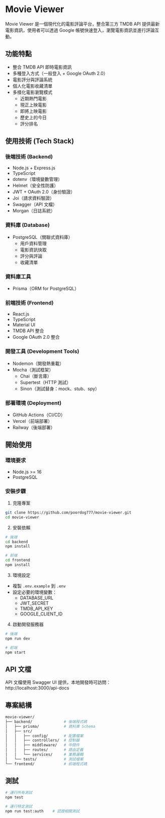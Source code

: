 # Movie Viewer

Movie Viewer 是一個現代化的電影評論平台，整合第三方 TMDB API 提供最新電影資訊，使用者可以透過 Google 帳號快速登入，瀏覽電影資訊並進行評論互動。

## 功能特點
- 整合 TMDB API 即時電影資訊
- 多種登入方式（一般登入 + Google OAuth 2.0）
- 電影評分與評論系統
- 個人化電影收藏清單
- 多樣化電影瀏覽模式
  * 近期熱門電影
  * 現正上映電影
  * 即將上映電影
  * 歷史上的今日
  * 評分排名

## 使用技術 (Tech Stack)

### 後端技術 (Backend)
- Node.js + Express.js
- TypeScript
- dotenv（環境變數管理）
- Helmet（安全性防護）
- JWT + OAuth 2.0（身份驗證）
- Joi（請求資料驗證）
- Swagger（API 文檔）
- Morgan（日誌系統）

### 資料庫 (Database)
- PostgreSQL（關聯式資料庫）
  * 用戶資料管理
  * 電影資訊快取
  * 評分與評論
  * 收藏清單

### 資料庫工具
- Prisma（ORM for PostgreSQL）

### 前端技術 (Frontend)
- React.js
- TypeScript
- Material UI
- TMDB API 整合
- Google OAuth 2.0 整合

### 開發工具 (Development Tools)
- Nodemon（開發熱重載）
- Mocha（測試框架）
  * Chai（斷言庫）
  * Supertest（HTTP 測試）
  * Sinon（測試替身：mock、stub、spy）

### 部署環境 (Deployment)
- GitHub Actions（CI/CD）
- Vercel（前端部署）
- Railway（後端部署）

## 開始使用

### 環境要求
- Node.js >= 16
- PostgreSQL

### 安裝步驟
1. 克隆專案
```bash
git clone https://github.com/poordog777/movie-viewer.git
cd movie-viewer
```

2. 安裝依賴
```bash
# 後端
cd backend
npm install

# 前端
cd frontend
npm install
```

3. 環境設定
- 複製 `.env.example` 到 `.env`
- 設定必要的環境變數：
  - DATABASE_URL
  - JWT_SECRET
  - TMDB_API_KEY
  - GOOGLE_CLIENT_ID

4. 啟動開發服務器
```bash
# 後端
npm run dev

# 前端
npm start
```

## API 文檔
API 文檔使用 Swagger UI 提供，本地開發時可訪問：
http://localhost:3000/api-docs

## 專案結構
```bash
movie-viewer/
├── backend/              # 後端程式碼
│   ├── prisma/           # 資料庫 Schema
│   ├── src/              
│   │   ├── config/       # 配置檔案
│   │   ├── controllers/  # 控制器
│   │   ├── middleware/   # 中間件
│   │   ├── routes/       # 路由定義
│   │   └── services/     # 業務邏輯
│   └── tests/            # 測試檔案
└── frontend/             # 前端程式碼
```

## 測試
```bash
# 運行所有測試
npm test

# 運行特定測試
npm run test:auth    # 認證相關測試